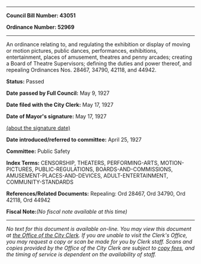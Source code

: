 

********

**Council Bill Number: 43051**
   
**Ordinance Number: 52969**
********

 An ordinance relating to, and regulating the exhibition or display of moving or motion pictures, public dances, performances, exhibitions, entertainment, places of amusement, theatres and penny arcades; creating a Board of Theatre Supervisors; defining the duties and power thereof, and repealing Ordinances Nos. 28467, 34790, 42118, and 44942.

**Status:** Passed
   
**Date passed by Full Council:** May 9, 1927
   
**Date filed with the City Clerk:** May 17, 1927
   
**Date of Mayor's signature:** May 17, 1927
   
[(about the signature date)](/~public/approvaldate.htm)
   
   
   
**Date introduced/referred to committee:** April 25, 1927
   
**Committee:** Public Safety
   
   
**Index Terms:** CENSORSHIP, THEATERS, PERFORMING-ARTS, MOTION-PICTURES, PUBLIC-REGULATIONS, BOARDS-AND-COMMISSIONS, AMUSEMENT-PLACES-AND-DEVICES, ADULT-ENTERTAINMENT, COMMUNITY-STANDARDS

**References/Related Documents:** Repealing: Ord 28467, Ord 34790, Ord 42118, Ord 44942

**Fiscal Note:**_(No fiscal note available at this time)_
********

_No text for this document is available on-line. You may view this document at [the Office of the City Clerk](http://www.seattle.gov/leg/clerk/contactUs.htm). If you are unable to visit the Clerk's Office, you may request a copy or scan be made for you by Clerk staff. Scans and copies provided by the Office of the City Clerk are subject to [copy fees](http://clerk.seattle.gov/~public/clerkfees.htm), and the timing of service is dependent on the availability of staff._

